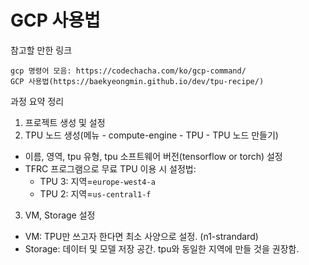 # GCP 사용법

참고할 만한 링크
```
gcp 명령어 모음: https://codechacha.com/ko/gcp-command/
GCP 사용법(https://baekyeongmin.github.io/dev/tpu-recipe/)
```
과정 요약 정리
1. 프로젝트 생성 및 설정
2. TPU 노드 생성(메뉴 - compute-engine - TPU - TPU 노드 만들기)
  - 이름, 영역, tpu 유형, tpu 소프트웨어 버전(tensorflow or torch) 설정
  - TFRC 프로그램으로 무료 TPU 이용 시 설정법:
    - TPU 3: 지역=`europe-west4-a`
    - TPU 2: 지역=`us-central1-f`
3. VM, Storage 설정
  - VM: TPU만 쓰고자 한다면 최소 사양으로 설정. (n1-strandard)
  - Storage: 데이터 및 모델 저장 공간. tpu와 동일한 지역에 만들 것을 권장함.
